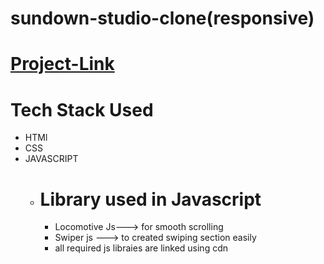 # sundown-studio-clone(responsive)
# [Project-Link](https://kundan-soni.github.io/Sundown/)
# Tech Stack Used
* HTMl
* CSS
* JAVASCRIPT
  * # Library used in Javascript
    * Locomotive Js---> for smooth scrolling
    * Swiper js    ---> to created swiping section easily
    * all required js libraies are linked using cdn
